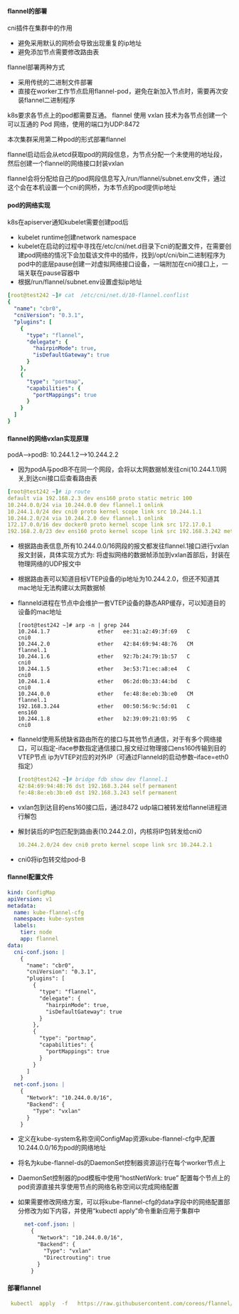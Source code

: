 #### flannel的部署

cni插件在集群中的作用

- 避免采用默认的网桥会导致出现重复的ip地址
- 避免添加节点需要修改路由表

flannel部署两种方式

- 采用传统的二进制文件部署
- 直接在worker工作节点启用flannel-pod，避免在新加入节点时，需要再次安装flannel二进制程序

k8s要求各节点上的pod都需要互通。 flannel 使用 vxlan 技术为各节点创建一个可以互通的 Pod 网络，使用的端口为UDP:8472 

本次集群采用第二种pod的形式部署flannel

flannel启动后会从etcd获取pod的网段信息，为节点分配一个未使用的地址段，然后创建一个flannel的网络接口封装vxlan

flannel会将分配给自己的pod网段信息写入/run/flannel/subnet.env文件，通过这个会在本机设置一个cni的网桥，为本节点的pod提供ip地址



#### pod的网络实现

k8s在apiserver通知kubelet需要创建pod后

- kubelet runtime创建network namespace
- kubelet在启动的过程中寻找在/etc/cni/net.d目录下cni的配置文件，在需要创建pod网络的情况下会加载该文件中的插件，找到/opt/cni/bin二进制程序为pod中的底层pause创建一对虚拟网络接口设备，一端附加在cni0接口上，一端关联在pause容器中
- 根据/run/flannel/subnet.env设置虚拟ip地址

```yaml
[root@test242 ~]# cat  /etc/cni/net.d/10-flannel.conflist 
{
  "name": "cbr0",
  "cniVersion": "0.3.1",
  "plugins": [
    {
      "type": "flannel",
      "delegate": {
        "hairpinMode": true,
        "isDefaultGateway": true
      }
    },
    {
      "type": "portmap",
      "capabilities": {
        "portMappings": true
      }
    }
  ]
}

```



#### flannel的网络vxlan实现原理

podA-->podB: 10.244.1.2-->10.244.2.2

- 因为podA与podB不在同一个网段，会将以太网数据帧发往cni(10.244.1.1)网关,到达cni接口后查看路由表

```yaml
[root@test242 ~]# ip route
default via 192.168.2.3 dev ens160 proto static metric 100 
10.244.0.0/24 via 10.244.0.0 dev flannel.1 onlink 
10.244.1.0/24 dev cni0 proto kernel scope link src 10.244.1.1 
10.244.2.0/24 via 10.244.2.0 dev flannel.1 onlink 
172.17.0.0/16 dev docker0 proto kernel scope link src 172.17.0.1 
192.168.2.0/23 dev ens160 proto kernel scope link src 192.168.3.242 metric 100 
```

- 根据路由表信息,所有10.244.0.0/16网段的报文都发往flannel.1接口进行vxlan报文封装，具体实现方式为: 将虚拟网络的数据帧添加到vxlan首部后，封装在物理网络的UDP报文中

- 根据路由表可以知道目标VTEP设备的ip地址为10.244.2.0，但还不知道其mac地址无法构建以太网数据帧

- flanneld进程在节点中会维护一套VTEP设备的静态ARP缓存，可以知道目的设备的mac地址

  ```
  [root@test242 ~]# arp -n | grep 244
  10.244.1.7               ether   ee:31:a2:49:3f:69   C                     cni0
  10.244.2.0               ether   42:84:69:94:48:76   CM                    flannel.1
  10.244.1.6               ether   92:7b:24:79:1b:57   C                     cni0
  10.244.1.5               ether   3e:53:71:ec:a8:e4   C                     cni0
  10.244.1.4               ether   06:2d:0b:33:44:bd   C                     cni0
  10.244.0.0               ether   fe:48:8e:eb:3b:e0   CM                    flannel.1
  192.168.3.244            ether   00:50:56:9c:5d:01   C                     ens160
  10.244.1.8               ether   b2:39:09:21:03:95   C                   cni0
  
  ```

- flanneld使用系统缺省路由所在的接口与其他节点通信，对于有多个网络接口，可以指定-iface参数指定通信接口,报文经过物理接口ens160传输到目的VTEP节点      ip为VTEP对应的对外IP（可通过Flanneld的启动参数–iface=eth0指定） 

  ```yaml
  [root@test242 ~]# bridge fdb show dev flannel.1
  42:84:69:94:48:76 dst 192.168.3.244 self permanent
  fe:48:8e:eb:3b:e0 dst 192.168.3.243 self permanent
  ```

- vxlan包到达目的ens160接口后，通过8472 udp端口被转发给flannel进程进行解包

- 解封装后的IP包匹配到路由表(10.244.2.0)，内核将IP包转发给cni0

  ```yaml
  10.244.2.0/24 dev cni0 proto kernel scope link src 10.244.2.1
  ```

- cni0将ip包转交给pod-B



#### flannel配置文件

```yaml
kind: ConfigMap
apiVersion: v1
metadata:
  name: kube-flannel-cfg
  namespace: kube-system
  labels:
    tier: node
    app: flannel
data:
  cni-conf.json: |
    {
      "name": "cbr0",
      "cniVersion": "0.3.1",
      "plugins": [
        {
          "type": "flannel",
          "delegate": {
            "hairpinMode": true,
            "isDefaultGateway": true
          }
        },
        {
          "type": "portmap",
          "capabilities": {
            "portMappings": true
          }
        }
      ]
    }
  net-conf.json: |
    {
      "Network": "10.244.0.0/16",
      "Backend": {
        "Type": "vxlan"
      }
    }

```

- 定义在kube-system名称空间ConfigMap资源kube-flannel-cfg中,配置10.244.0.0/16为pod的网络地址

- 将名为kube-flannel-ds的DaemonSet控制器资源运行在每个worker节点上

- DaemonSet控制器的pod模板中使用“hostNetWork: true” 配置每个节点上的pod资源直接共享使用节点的网络名称空间以完成网络配置

- 如果需要修改网络方案，可以将kube-flannel-cfg的data字段中的网络配置部分修改为如下内容，并使用“kubectl  apply”命令重新应用于集群中

  ```yaml
    net-conf.json: |
      {
        "Network": "10.244.0.0/16",
        "Backend": {
          "Type": "vxlan"
          "Directrouting": true
        }
      }
  ```



#### 部署flannel

```yaml
 kubectl  apply  -f   https://raw.githubusercontent.com/coreos/flannel/master/Documentation/kube-flannel.yml
```

